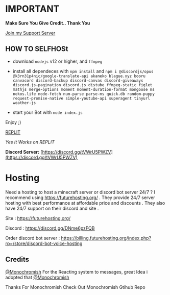# **IMPORTANT**

**Make Sure You Give Credit.. Thank You**

[Join my Support Server](https://discord.gg/tVWrU5PWZV)

## HOW TO SELFHOSt

- download `nodejs` v12 or higher, and `ffmpeg`

- install all dependeces with `npm install` and `npm i @discordjs/opus @k3rn31p4nic/google-translate-api akaneko blague.xyz booru canvacord discord-backup discord-canvas discord-giveaways discord.js-pagination discord.js distube ffmpeg-static figlet mathjs merge-options moment moment-duration-format mongoose ms nekos.life node-fetch num-parse parse-ms quick.db random-puppy request-promise-native simple-youtube-api superagent tinyurl weather-js  `

- start your Bot with `node index.js`

Enjoy ;)

[REPLIT](https://replit.com/@KabirJaipal/A-Advance-Discord-Multi-Purpose-with-Moderation-Music-Fun-et?v=1)

*Yes It Works on REPLIT*

**Discord Server:**
[https://discord.gg/tVWrU5PWZV](https://discord.gg/tVWrU5PWZV)


# **Hosting**

Need a hosting to host a minecraft server or discord bot server 24/7 ? I recommend using https://futurehosting.org/ . They provide 24/7 server hosting with best performance at affordable price and discounts . They also have 24/7 support on their discord and site .

Site : https://futurehosting.org/

Discord : https://discord.gg/DNme6pzFQB

Order discord bot server : https://billing.futurehosting.org/index.php?rp=/store/discord-bot-voice-hosting

## Credits

[@Monochromish](https://github.com/Monochromish/Kalopsia-Bot/) For the Reacting system to messages, great Idea i adopted that [@Monochromish](https://github.com/Monochromish/Kalopsia-Bot)

Thanks For Monochromish
Check Out Monochromish Gtihub Repo
